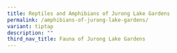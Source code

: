 ```yaml
---
title: Reptiles and Amphibians of Jurong Lake Gardens
permalink: /amphibians-of-jurong-lake-gardens/
variant: tiptap
description: ""
third_nav_title: Fauna of Jurong Lake Gardens
---
```

